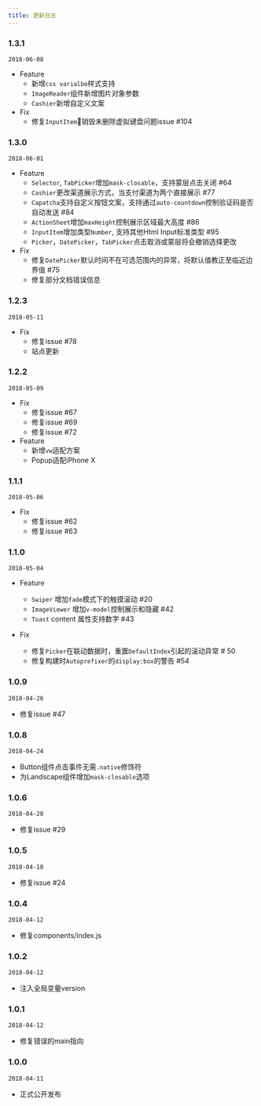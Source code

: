 ```yaml
---
title: 更新日志
---
```


### 1.3.1
`2018-06-08`
- Feature
  - 新增`css varialbe`样式支持
  - `ImageReader`组件新增图片对象参数
  - `Cashier`新增自定义文案
- Fix
  - 修复`InputItem`销毁未删除虚拟键盘问题issue #104

### 1.3.0
`2018-06-01`
- Feature
  - `Selector`, `TabPicker`增加`mask-closable`，支持蒙层点击关闭 #64
  - `Cashier`更改渠道展示方式，当支付渠道为两个直接展示 #77
  - `Capatcha`支持自定义按钮文案，支持通过`auto-countdown`控制验证码是否自动发送 #84
  - `ActionSheet`增加`maxHeight`控制展示区域最大高度 #86
  - `InputItem`增加类型`Number`, 支持其他Html Input标准类型 #95
  - `Picker`，`DatePicker`，`TabPicker`点击取消或蒙层将会撤销选择更改
- Fix
  - 修复`DatePicker`默认时间不在可选范围内的异常，将默认值教正至临近边界值 #75
  - 修复部分文档错误信息

### 1.2.3
`2018-05-11`
- Fix
  - 修复issue #78
  - 站点更新

### 1.2.2
`2018-05-09`
- Fix
  - 修复issue #67
  - 修复issue #69
  - 修复issue #72
- Feature
  - 新增`vw`适配方案
  - Popup适配iPhone X

<!-- CUTOFF -->
### 1.1.1
`2018-05-06`
- Fix
  - 修复issue #62
  - 修复issue #63

### 1.1.0
`2018-05-04`
- Feature
  - `Swiper` 增加`fade`模式下的触摸滚动 #20
  - `ImageViewer` 增加`v-model`控制展示和隐藏 #42
  - `Toast` content 属性支持数字 #43

- Fix
  - 修复`Picker`在联动数据时，重置`DefaultIndex`引起的滚动异常 # 50
  - 修复构建时`Autoprefixer`的`display:box`的警告 #54

<!-- CUTOFF -->
### 1.0.9
`2018-04-26`
- 修复issue #47

### 1.0.8
`2018-04-24`
- Button组件点击事件无需`.native`修饰符
- 为Landscape组件增加`mask-closable`选项

### 1.0.6
`2018-04-20`
- 修复issue #29

<!-- CUTOFF -->
### 1.0.5
`2018-04-18`
- 修复issue #24

### 1.0.4
`2018-04-12`
- 修复components/index.js

### 1.0.2
`2018-04-12`
- 注入全局变量version

### 1.0.1
`2018-04-12`
- 修复错误的main指向

### 1.0.0
`2018-04-11`
- 正式公开发布

